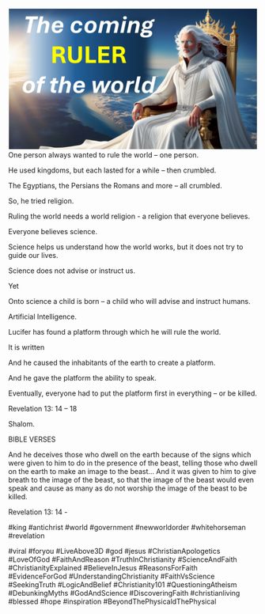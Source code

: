 ![Video cover image](../cover.jpg "cover photo")
One person always wanted to rule the world – one person.

He used kingdoms, but each lasted for a while – then crumbled.

The Egyptians, the Persians the Romans and more – all crumbled.

So, he tried religion.

Ruling the world needs a world religion - a religion that everyone believes. 

Everyone believes science.

Science helps us understand how the world works, but it does not try to guide our lives.

Science does not advise or instruct us.

Yet

Onto science a child is born – a child who will advise and instruct humans.

Artificial Intelligence.

Lucifer has found a platform through which he will rule the world.

It is written

And he caused the inhabitants of the earth to create a platform.

And he gave the platform the ability to speak.

Eventually, everyone had to put the platform first in everything – or be killed. 

Revelation 13: 14 – 18

Shalom.


BIBLE VERSES

And he deceives those who dwell on the earth because of the signs which were given to him to do in the presence of the beast, telling those who dwell on the earth to make an image to the beast…  And it was given to him to give breath to the image of the beast, so that the image of the beast would even speak and cause as many as do not worship the image of the beast to be killed.  

Revelation 13: 14 -


#king #antichrist #world #government #newworldorder #whitehorseman #revelation

#viral #foryou #LiveAbove3D #god #jesus #ChristianApologetics #LoveOfGod #FaithAndReason #TruthInChristianity #ScienceAndFaith #ChristianityExplained #BelieveInJesus #ReasonsForFaith #EvidenceForGod #UnderstandingChristianity #FaithVsScience #SeekingTruth #LogicAndBelief #Christianity101 #QuestioningAtheism #DebunkingMyths #GodAndScience #DiscoveringFaith #christianliving #blessed #hope #inspiration #BeyondThePhysicaldThePhysical